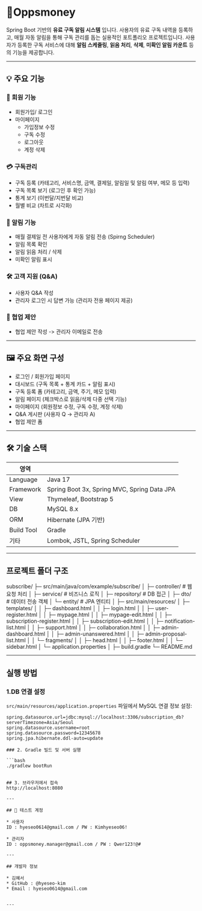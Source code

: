 # 🫟Oppsmoney

Spring Boot 기반의 **유료 구독 알림 시스템** 입니다.
사용자의 유료 구독 내역을 등록하고, 매월 자동 알림을 통해 구독 관리를 돕는 실용적인 포트폴리오 프로젝트입니다.
사용자가 등록한 구독 서비스에 대해 **알림 스케줄링**, **읽음 처리**, **삭제**, **미확인 알림 카운트** 등의 기능을 제공합니다.

---

## 💡 주요 기능

### 👤 회원 기능
- 회원가입/ 로그인
- 마이페이지
  - 가입정보 수정
  - 구독 수정
  - 로그아웃
  - 계정 삭제

### 💳 구독관리
- 구독 등록 (카테고리, 서비스명, 금액, 결제일, 알림일 및 알림 여부, 메모 등 입력)
- 구독 목록 보기 (로그인 후 확인 가능)
- 통계 보기 (이번달/지번달 비교)
- 월별 비교 (차트로 시각화)

### 🔔 알림 기능
- 매월 결제일 전 사용자에게 자동 알림 전송 (Spirng Scheduler)
- 알림 목록 확인
- 알림 읽음 처리 /  삭제
- 미확인 알림 표시

### 🛠️ 고객 지원 (Q&A)
- 사용자 Q&A 작성
- 관리자 로그인 시 답변 가능 (관리자 전용 페이지 제공)

### 🤝 협업 제안
- 협업 제안 작성 -> 관리자 이메일로 전송

---

## 🖼️ 주요 화면 구성

- 로그인 / 회원가입 페이지
- 대시보드 (구독 목록 + 통계 카드 + 알림 표시)
- 구독 등록 폼 (카테고리, 금액, 주기, 메모 입력)
- 알림 페이지 (체크박스로 읽음/삭제 다중 선택 기능)
- 마이페이지 (회원정보 수정, 구독 수정, 계정 삭제)
- Q&A 게시판 (사용자 Q -> 관리자 A)
- 협업 제안 폼

---

## 🛠️ 기술 스택

|         영역        |                                                    |
|--------------------|----------------------------------------------------|
|      Language      |  Java 17                                           |
|      Framework     |  Spring Boot 3x, Spring MVC, Spring Data JPA       |
|       View         |  Thymeleaf, Bootstrap 5                            |
|       DB           |  MySQL 8.x                                         |
|       ORM          |  Hibernate (JPA 기반)                               |
|      Build Tool    |  Gradle                                            |
|       기타          |  Lombok, JSTL, Spring Scheduler                    |


---

## 프로젝트 폴더 구조

subscribe/
├─ src/main/java/com/example/subscribe/
│ ├─ controller/ # 웹 요청 처리
│ ├─ service/ # 비즈니스 로직
│ ├─ repository/ # DB 접근
│ ├─ dto/ # 데이터 전송 객체
│ └─ entity/ # JPA 엔티티
│
├─ src/main/resources/
│ ├─ templates/
│ │ ├─ dashboard.html
│ │ ├─ login.html
│ │ ├─ user-register.html
│ │ ├─ mypage.html
│ │ ├─ mypage-edit.html
│ │ ├─ subscription-register.html
│ │ ├─ subscription-edit.html
│ │ ├─ notification-list.html
│ │ ├─ support.html
│ │ ├─ collaboration.html
│ │ ├─ admin-dashboard.html
│ │ ├─ admin-unanswered.html
│ │ ├─ admin-proposal-list.html
│ │ └─ fragments/
│ │ ├─ head.html
│ │ ├─ footer.html
│ │ └─ sidebar.html
│ └─ application.properties
│
├─ build.gradle
└─ README.md


---

## 실행 방법

### 1.DB 연결 설정

`src/main/resources/application.properties` 파일에서 MySQL 연결 정보 설정:
```properties
spring.datasource.url=jdbc:mysql://localhost:3306/subscription_db?serverTimezone=Asia/Seoul
spring.datasource.username=root
spring.datasource.password=12345678
spring.jpa.hibernate.ddl-auto=update

### 2. Gradle 빌드 및 서버 실행

```bash
./gradlew bootRun


## 3. 브라우저에서 접속
http://localhost:8080

---

## 🔐 테스트 계정

* 사용자
ID : hyeseo0614@gmail.com / PW : Kimhyeseo06!

* 관리자
ID : oppsmoney.manager@gmail.com / PW : Qwer123!@#

---

## 개발자 정보

* 김혜서
* GitHub : @hyeseo-kim
* Email : hyeseo0614@gmail.com


---

